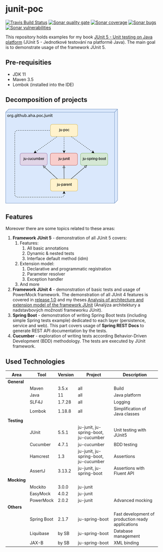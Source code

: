 # junit-poc
[![Travis Build Status][travis-image]][travis-url-main] [![Sonar quality gate][sonar-quality-gate]][sonar-url] [![Sonar coverage][sonar-coverage]][sonar-url] [![Sonar bugs][sonar-bugs]][sonar-url] [![Sonar vulnerabilities][sonar-vulnerabilities]][sonar-url]

This repository holds examples for my book [JUnit 5 - Unit testing on Java platform](http://knihy.pecinovsky.cz/54_junit5) (JUnit 5 - Jednotkové testování na platformě Java).
The main goal is to demonstrate usage of the framework JUnit 5.

## Pre-requisities
* JDK 11
* Maven 3.5
* Lombok (installed into the IDE)

## Decomposition of projects
![Build model](build-model.png?raw=true "Build model")

## Features
 Moreover there are some topics related to these areas:
1. **Framework JUnit 5** - demonstration of all JUnit 5 covers:
    1. Features: 
        1. All basic annotations
        1. Dynamic & nested tests
        1. Interface default method (idm)
    1. Extension model:
        1. Declarative and programmatic registration
        1. Parameter resolver
        1. Exception handler
    1. And more
1. **Framework JUnit 4** - demonstration of basic tests and usage of PowerMock framework. The demonstration of all JUnit 4 features is covered in [release 1.0](https://github.com/arnosthavelka/junit-poc/tree/1.0) and my theses [Analysis of architecture and extension model of the framework JUnit](https://theses.cz/id/p7ghon) (Analýza architektury a nadstavbových možností frameworku JUnit).
1. **Spring Boot** - demonstration of writing Spring Boot tests (including simple Spring tests example) dedicated to each layer (persistence, service and web). This part covers usage of **Spring REST Docs** to generate REST API documentation by the tests. 
1. **Cucumber** - exploration of writing tests according Behavior-Driven Development (BDD) methodology. The tests are executed by JUnit framework.

## Used Technologies

| Area        | Tool             | Version      | Project                                | Description                    |
| ----------  | ---------------- | ------------ | -------------------------------------- | ------------------------------ |
| **General** |                  |              |                                        |                                |
|             | Maven            | 3.5.x        | all                                    | Build                          |
|             | Java             | 11           | all                                    | Java platform                  |
|             | SLF4J            | 1.7.28       | all                                    | Logging                        |
|             | Lombok           | 1.18.8       | all                                    | Simplification of Java classes |
| **Testing** |                  |              |                                        |                                |
|             | JUnit            | 5.5.1        | ju-junit, ju-spring-boot, ju-cucumber  | Unit testing with JUnit5       |
|             | Cucumber         | 4.7.1        | ju-cucumber                            | BDD testing                    |
|             | Hamcrest         | 1.3          | ju-junit, ju-spring-boot, ju-cucumber  | Assertions                     |
|             | AssertJ          | 3.13.2       | ju-junit, ju-spring-boot               | Assertions with Fluent API     |
| **Mocking** |                  |              |                                        |                                |
|             | Mockito          | 3.0.0        | ju-junit                               |                                |
|             | EasyMock         | 4.0.2        | ju-junit                               |                                |
|             | PowerMock        | 2.0.2        | ju-junit                               | Advanced mocking               |
| **Others**  |                  |              |                                        |                                |
|             | Spring Boot      | 2.1.7        | ju-spring-boot                         | Fast development of production ready applications |
|             | Liquibase        | by SB        | ju-spring-boot                         | Database management            |
|             | JAX-B            | by SB        | ju-spring-boot                         | XML binding                    |

[travis-url-main]: https://travis-ci.org/arnosthavelka/junit-poc
[travis-image]: https://travis-ci.org/arnosthavelka/junit-poc.svg?branch=develop

[sonar-url]: https://sonarcloud.io/dashboard?id=arnosthavelka_ju-root
[sonar-quality-gate]: https://sonarcloud.io/api/project_badges/measure?project=arnosthavelka_ju-root&metric=alert_status
[sonar-coverage]: https://sonarcloud.io/api/project_badges/measure?project=arnosthavelka_ju-root&metric=coverage
[sonar-bugs]: https://sonarcloud.io/api/project_badges/measure?project=arnosthavelka_ju-root&metric=bugs
[sonar-vulnerabilities]: https://sonarcloud.io/api/project_badges/measure?project=arnosthavelka_ju-root&metric=vulnerabilities
